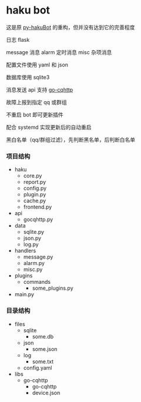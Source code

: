 # haku bot

这是原 [py-hakuBot](https://github.com/weilinfox/py-hakuBot) 的重构，但并没有达到它的完善程度

日志 flask

message 消息 alarm 定时消息 misc 杂项消息

配置文件使用 yaml 和 json

数据库使用 sqlite3

消息发送 api 支持 [go-cqhttp](https://github.com/Mrs4s/go-cqhttp)

故障上报到指定 qq 或群组

不重启 bot 即可更新插件

配合 systemd 实现更新后的自动重启

黑白名单（qq/群组过滤），先判断黑名单，后判断白名单

### 项目结构

+ haku
  + core.py
  + report.py
  + config.py
  + plugin.py
  + cache.py
  + frontend.py
+ api
  + gocqhttp.py
+ data
  + sqlite.py
  + json.py
  + log.py
+ handlers
  + message.py
  + alarm.py
  + misc.py
+ plugins
  + commands
    + some_plugins.py
+ main.py

### 目录结构

+ files
  + sqlite
    + some.db
  + json
    + some.json
  + log
    + some.txt
  + config.yaml
+ libs
  + go-cqhttp
    + go-cqhttp
    + device.json
